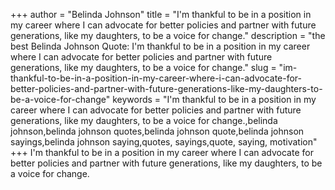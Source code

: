 +++
author = "Belinda Johnson"
title = "I'm thankful to be in a position in my career where I can advocate for better policies and partner with future generations, like my daughters, to be a voice for change."
description = "the best Belinda Johnson Quote: I'm thankful to be in a position in my career where I can advocate for better policies and partner with future generations, like my daughters, to be a voice for change."
slug = "im-thankful-to-be-in-a-position-in-my-career-where-i-can-advocate-for-better-policies-and-partner-with-future-generations-like-my-daughters-to-be-a-voice-for-change"
keywords = "I'm thankful to be in a position in my career where I can advocate for better policies and partner with future generations, like my daughters, to be a voice for change.,belinda johnson,belinda johnson quotes,belinda johnson quote,belinda johnson sayings,belinda johnson saying,quotes, sayings,quote, saying, motivation"
+++
I'm thankful to be in a position in my career where I can advocate for better policies and partner with future generations, like my daughters, to be a voice for change.
